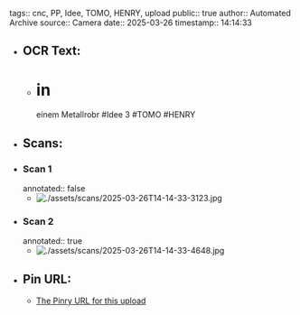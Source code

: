 tags:: cnc, PP, Idee, TOMO, HENRY, upload
public:: true
author:: Automated Archive
source:: Camera
date:: 2025-03-26
timestamp:: 14:14:33

- ## OCR Text:
	- # in
	  einem
	  Metallrobr
	  #Idee 3
	  #TOMO
	  #HENRY
- ## Scans:
- ### Scan 1
  annotated:: false
	- ![./assets/scans/2025-03-26T14-14-33-3123.jpg](./assets/scans/2025-03-26T14-14-33-3123.jpg)
- ### Scan 2
  annotated:: true
	- ![./assets/scans/2025-03-26T14-14-33-4648.jpg](./assets/scans/2025-03-26T14-14-33-4648.jpg)
- ## Pin URL:
	- [The Pinry URL for this upload](https://pinry.petau.net/pins/310/)